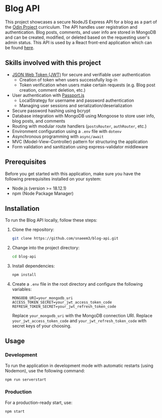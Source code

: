 # Blog API

This project showcases a secure NodeJS Express API for a blog as a part of the [Odin Project](https://www.theodinproject.com/lessons/nodejs-blog-api) curriculum. The API handles user registration and authentication. Blog posts, comments, and user info are stored in MongoDB and can be created, modified, or deleted based on the requesting user's admin status. This API is used by a React front-end application which can be found [here](https://github.com/snaeem3/blog-client).

## Skills involved with this project

- [JSON Web Token (JWT)](https://jwt.io/) for secure and verifiable user authentication
  - Creation of token when users successfully log-in
  - Token verification when users make certain requests (e.g. Blog post creation, comment deletion, etc.)
- User authentication with [Passport.js](https://www.passportjs.org/)
  - LocalStrategy for username and password authentication
  - Managing user sessions and serialization/deserialization
- Secure password hashing using bcrypt
- Database integration with MongoDB using Mongoose to store user info, blog posts, and comments
- Routing with modular route handlers (`postsRouter`, `authRouter`, etc.)
- Environment configuration using a `.env` file with `dotenv`
- Asynchronous programming with `async/await`
- MVC (Model-View-Controller) pattern for structuring the application
- Form validation and sanitization using express-validator middleware

## Prerequisites

Before you get started with this application, make sure you have the following prerequisites installed on your system:

- Node.js (version >= 18.12.1)
- npm (Node Package Manager)

## Installation

To run the Blog API locally, follow these steps:

1. Clone the repository:

   ```bash
   git clone https://github.com/snaeem3/blog-api.git
   ```

2. Change into the project directory:

   ```bash
   cd blog-api
   ```

3. Install dependencies:

   ```bash
   npm install
   ```

4. Create a `.env` file in the root directory and configure the following variables:

   ```env
   MONGODB_URI=your_mongodb_uri
   ACCESS_TOKEN_SECRET=your_jwt_access_token_code
   REFRESH_TOKEN_SECRET=your_jwt_refresh_token_code
   ```

   Replace `your_mongodb_uri` with the MongoDB connection URI. Replace `your_jwt_access_token_code` and `your_jwt_refresh_token_code` with secret keys of your choosing.

## Usage

### Development

To run the application in development mode with automatic restarts (using Nodemon), use the following command:

```bash
npm run serverstart
```

### Production

For a production-ready start, use:

```bash
npm start
```
